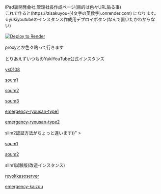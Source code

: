 <br>iPad裏開発会社:管理社長作成ページ(目的は色々URL貼る事)</br>
これで作ると(https://zisakuyou-(4文字の英数字).onrender.com)
になります。
<br>↓yukiyoutubeのインスタンス作成用デプロイボタン(なんで置いたかわからない)</br>
<br><a href="https://render.com/deploy?repo=https://github.com/iPadurakaihatugaisyakannrisyatyou/iPadurakaihatugaisyakannrisyatyou.github.io">
<img src="https://render.com/images/deploy-to-render-button.svg" alt="Deploy to Render">
</a></br>
<br>proxyとか色々貼って行きます</br>
<br>とりあえずいつものYukiYouTube公式インスタンス</br>
<br><a href= "https://yk0108.onrender.com/blog/" >yk0108</a></br>
<br><a href= "https://soum-slim1.pm94onrender.com/" >soum1</a></br>
<br><a href= "https://soum-slim1-lzwd.onrender.com/" >soum2</a></br>
<br><a href= "https://soum-slim1-rdtm.onrender.com/" >soum3</a></br>
<br><a href= "https://emergency-ryousan-type.onrender.com/" >emergency-ryousan-type1</a></br>
<br><a href= "https://emergency-ryousan-type-soiy.onrender.com/" >emergency-ryousan-type2</a></br>
<br>slim2認証方法がちょっと違います()" ></br>
<br><a href= "https://soum-slim2-j6m5.onrender.com/" >soum1</a></br>
<br><a href= "https://soum-slim2-cj49.onrender.com/" >soum2</a></br>
<br>slim1試験版(改造インスタンス)</br>
<br><a href= "https://revoltkasoserver-x6pn.onrender.com/" >revoltkasoserver</a></br>
<br><a href= "https://soum-slim1-emergency-mybw.onrender.com/" >emergency-kaizou</a></br>
